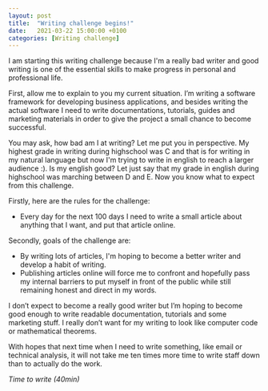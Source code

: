```yaml
---
layout: post
title:  "Writing challenge begins!"
date:   2021-03-22 15:00:00 +0100
categories: [Writing challenge]
---
```


I am starting this writing challenge because I'm a really bad writer and good writing is one of the essential skills to make progress in personal and professional life. 

First, allow me to explain to you my current situation. I’m writing a software framework for developing business applications, and besides writing the actual software I need to write documentations, tutorials,  guides and marketing materials in order to give the project a small chance to  become successful.

You may ask, how bad am I at writing? Let me put you in perspective. My highest grade in writing during highschool was C and that is for writing in my natural language but now I'm trying to write in english to reach a larger audience :). Is my english good? Let just say that my grade in english during highschool was marching between D and E. Now you know what to expect from this challenge. 

Firstly, here are the rules for the challenge: 

- Every day for the next 100 days I need to write a small article about anything that I want, and put that article online.

Secondly, goals of the challenge are: 

- By writing lots of articles, I'm hoping to become a better writer and develop a habit of writing.
- Publishing articles online will force me to confront and hopefully pass my internal barriers to put myself in front of the public while still remaining honest and direct in my words.

I don’t expect to become a really good writer but I’m hoping to become good enough to write readable documentation, tutorials and some marketing stuff. I really don’t want for my writing to look like computer code or mathematical theorems. 

With hopes that next time when I need to write something, like email or technical analysis, it will not take me ten times more time to write staff down than to actually do the work.

_Time to write (40min)_


